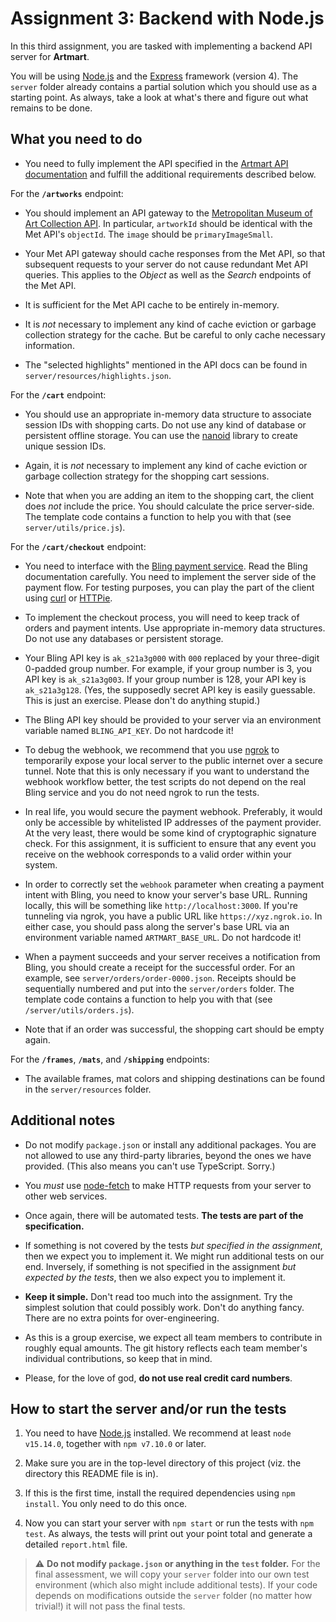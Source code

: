 # Assignment 3: Backend with Node.js

In this third assignment, you are tasked with implementing a backend API server for __Artmart__.

You will be using [Node.js](https://nodejs.org) and the [Express](https://expressjs.com) framework (version 4). The `server` folder already contains a partial solution which you should use as a starting point. As always, take a look at what's there and figure out what remains to be done.

## What you need to do

- You need to fully implement the API specified in the [Artmart API documentation][api_docs] and fulfill the additional requirements described below.

For the **``/artworks``** endpoint:

- You should implement an API gateway to the [Metropolitan Museum of Art Collection API][met_api]. In particular, `artworkId` should be identical with the Met API's `objectId`. The `image` should be `primaryImageSmall`.

- Your Met API gateway should cache responses from the Met API, so that subsequent requests to your server do not cause redundant Met API queries. This applies to the *Object* as well as the *Search* endpoints of the Met API.

- It is sufficient for the Met API cache to be entirely in-memory.

- It is *not* necessary to implement any kind of cache eviction or garbage collection strategy for the cache. But be careful to only cache necessary information.

- The "selected highlights" mentioned in the API docs can be found in `server/resources/highlights.json`.

For the **``/cart``** endpoint:

- You should use an appropriate in-memory data structure to associate session IDs with shopping carts. Do not use any kind of database or persistent offline storage. You can use the [nanoid] library to create unique session IDs.

- Again, it is *not* necessary to implement any kind of cache eviction or garbage collection strategy for the shopping cart sessions.

- Note that when you are adding an item to the shopping cart, the client does *not* include the price. You should calculate the price server-side. The template code contains a function to help you with that (see `server/utils/price.js`).

For the **``/cart/checkout``** endpoint:

- You need to interface with the [Bling payment service][bling]. Read the Bling documentation carefully. You need to implement the server side of the payment flow. For testing purposes, you can play the part of the client using [curl](https://curl.haxx.se) or [HTTPie](https://httpie.org).

- To implement the checkout process, you will need to keep track of orders and payment intents. Use appropriate in-memory data structures. Do not use any databases or persistent storage.

- Your Bling API key is `ak_s21a3g000` with `000` replaced by your three-digit 0-padded group number. For example, if your group number is 3, you API key is `ak_s21a3g003`. If your group number is 128, your API key is `ak_s21a3g128`. (Yes, the supposedly secret API key is easily guessable. This is just an exercise. Please don't do anything stupid.)

- The Bling API key should be provided to your server via an environment variable named `BLING_API_KEY`. Do not hardcode it!

- To debug the webhook, we recommend that you use [ngrok](https://ngrok.com) to temporarily expose your local server to the public internet over a secure tunnel. Note that this is only necessary if you want to understand the webhook workflow better, the test scripts do not depend on the real Bling service and you do not need ngrok to run the tests.

- In real life, you would secure the payment webhook. Preferably, it would only be accessible by whitelisted IP addresses of the payment provider. At the very least, there would be some kind of cryptographic signature check. For this assignment, it is sufficient to ensure that any event you receive on the webhook corresponds to a valid order within your system.

- In order to correctly set the `webhook` parameter when creating a payment intent with Bling, you need to know your server's base URL. Running locally, this will be something like `http://localhost:3000`. If you're tunneling via ngrok, you have a public URL like `https://xyz.ngrok.io`. In either case, you should pass along the server's base URL via an environment variable named `ARTMART_BASE_URL`. Do not hardcode it!

- When a payment succeeds and your server receives a notification from Bling, you should create a receipt for the successful order. For an example, see `server/orders/order-0000.json`. Receipts should be sequentially numbered and put into the `server/orders` folder. The template code contains a function to help you with that (see `/server/utils/orders.js`).

- Note that if an order was successful, the shopping cart should be empty again.

For the **``/frames``**, **``/mats``**, and **``/shipping``** endpoints:

- The available frames, mat colors and shipping destinations can be found in the `server/resources` folder.

## Additional notes

- Do not modify `package.json` or install any additional packages. You are not allowed to use any third-party libraries, beyond the ones we have provided. (This also means you can't use TypeScript. Sorry.)

- You *must* use [node-fetch] to make HTTP requests from your server to other web services.

- Once again, there will be automated tests. **The tests are part of the specification.**

- If something is not covered by the tests *but specified in the assignment*, then we expect you to implement it. We might run additional tests on our end. Inversely, if something is not specified in the assignment *but expected by the tests*, then we also expect you to implement it.

- **Keep it simple.** Don't read too much into the assignment. Try the simplest solution that could possibly work. Don't do anything fancy. There are no extra points for over-engineering.

- As this is a group exercise, we expect all team members to contribute in roughly equal amounts. The git history reflects each team member's individual contributions, so keep that in mind.

- Please, for the love of god, **do not use real credit card numbers**.

## How to start the server and/or run the tests

1. You need to have [Node.js](https://nodejs.org) installed. We recommend at least `node v15.14.0`, together with `npm v7.10.0` or later.

2. Make sure you are in the top-level directory of this project (viz. the directory this README file is in).

3. If this is the first time, install the required dependencies using `npm install`. You only need to do this once.

4. Now you can start your server with `npm start` or run the tests with `npm test`. As always, the tests will print out your point total and generate a detailed `report.html` file.

> :warning: **Do not modify `package.json` or anything in the `test` folder.** For the final assessment, we will copy your `server` folder into our own test environment (which also might include additional tests). If your code depends on modifications outside the `server` folder (no matter how trivial!) it will not pass the final tests.

[api_docs]: ./api.md
[met_api]: https://metmuseum.github.io
[bling]: https://web-engineering.big.tuwien.ac.at/s21/bling
[nanoid]: https://github.com/ai/nanoid
[node-fetch]: https://github.com/node-fetch/node-fetch
